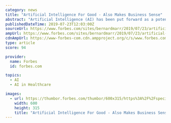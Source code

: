 ```yaml
---
category: news
title: "Artificial Intelligence For Good - Also Makes Business Sense"
abstract: "Artificial Intelligence (AI) has been put forward as a potential solution for many of the gravest problems facing society, from the opioid crisis to poverty and famine. But although technology clearly has the potential to do a great deal of good, there’s ..."
publishedDateTime: 2019-07-23T12:03:00Z
sourceUrl: https://www.forbes.com/sites/bernardmarr/2019/07/23/artificial-intelligence-for-goodalso-makes-business-sense/
ampUrl: https://www.forbes.com/sites/bernardmarr/2019/07/23/artificial-intelligence-for-goodalso-makes-business-sense/amp/
cdnAmpUrl: https://www-forbes-com.cdn.ampproject.org/c/s/www.forbes.com/sites/bernardmarr/2019/07/23/artificial-intelligence-for-goodalso-makes-business-sense/amp/
type: article
score: 94

provider:
  name: Forbes
  id: forbes.com

topics:
  - AI
  - AI in Healthcare

images:
  - url: https://thumbor.forbes.com/thumbor/600x315/https%3A%2F%2Fspecials-images.forbesimg.com%2Fimageserve%2F5d36f26195e0230008f64c58%2F960x0.jpg%3FcropX1%3D624%26cropX2%3D5616%26cropY1%3D351%26cropY2%3D3159
    width: 600
    height: 315
    title: "Artificial Intelligence For Good - Also Makes Business Sense"
---
```

